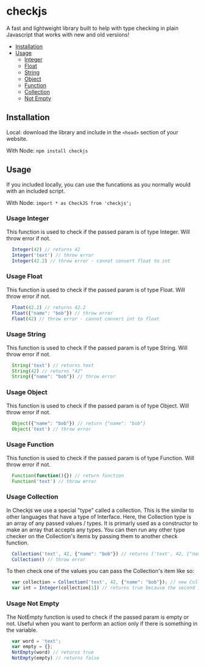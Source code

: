 # checkjs
A fast and lightweight library built to help with type checking in plain Javascript that works with new and old versions!

* [Installation](#installation)
* [Usage](#usage)
  * [Integer](#usage-integer)
  * [Float](#usage-float)
  * [String](#usage-string)
  * [Object](#usage-object)
  * [Function](#usage-function)
  * [Collection](#usage-collection)
  * [Not Empty](#usage-not-empty)
  
## Installation
Local: download the library and include in the `<head>` section of your website.

With Node: `npm install checkjs`

## Usage
If you included locally, you can use the funcations as you normally would with an included script.

With Node: `import * as CheckJS from 'checkjs';`

### Usage Integer
This function is used to check if the passed param is of type Integer. Will throw error if not.
``` javascript
  Integer(42) // returns 42
  Integer('text') // throw error
  Integer(42.2) // throw error - cannot convert float to int
```

### Usage Float
This function is used to check if the passed param is of type Float. Will throw error if not.
``` javascript
  Float(42.2) // returns 42.2
  Float({"name": "bob"}) // throw error
  Float(42) // throw error - cannot convert int to float
```

### Usage String
This function is used to check if the passed param is of type String. Will throw error if not.
``` javascript
  String('text') // returns text
  String(42) // returns "42"
  String({"name": "bob"}) // throw error
```

### Usage Object
This function is used to check if the passed param is of type Object. Will throw error if not.
``` javascript
  Object({"name": "bob"}) // return {"name": "bob"}
  Object('text') // throw error
```

### Usage Function
This function is used to check if the passed param is of type Function. Will throw error if not.
``` javascript
  Function(function(){}) // return function
  Function('text') // throw error
```

### Usage Collection
In Checkjs we use a special "type" called a collection. This is the similar to other languages that have a type of Interface. Here, the Collection type is an array of any passed values / types. It is primarly used as a constructor to make an array that accepts any types. You can then run any other type checker on the Collection's items by passing them to another check function. 
``` javascript
  Collection('text', 42, {"name": "bob"}) // returns ['text', 42, {"name": "bob"}]
  Collection() // throw error
```

To then check one of the values you can pass the Collection's item like so:
``` javascript
  var collection = Collection('text', 42, {"name": "bob"}); // new Collection
  var int = Integer(collection[1]) // returns true because the second item is an integer
```
  
### Usage Not Empty
The NotEmpty function is used to check if the passed param is empty or not. Useful when you want to perform an action only if there is something in the variable.
``` javascript
  var word = 'text';
  var empty = {};
  NotEmpty(word) // returns true
  NotEmpty(empty) // returns false
```
